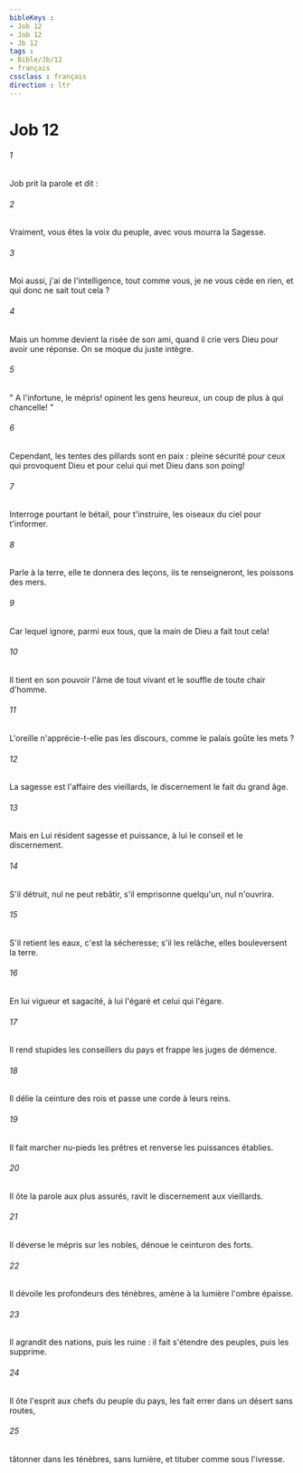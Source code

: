 ```yaml
---
bibleKeys : 
- Job 12
- Job 12
- Jb 12
tags : 
- Bible/Jb/12
- français
cssclass : français
direction : ltr
---
```


# Job 12

###### 1
Job prit la parole et dit : 
###### 2
Vraiment, vous êtes la voix du peuple, avec vous mourra la Sagesse. 
###### 3
Moi aussi, j'ai de l'intelligence, tout comme vous, je ne vous cède en rien, et qui donc ne sait tout cela ? 
###### 4
Mais un homme devient la risée de son ami, quand il crie vers Dieu pour avoir une réponse. On se moque du juste intègre. 
###### 5
" A l'infortune, le mépris! opinent les gens heureux, un coup de plus à qui chancelle! " 
###### 6
Cependant, les tentes des pillards sont en paix : pleine sécurité pour ceux qui provoquent Dieu et pour celui qui met Dieu dans son poing! 
###### 7
Interroge pourtant le bétail, pour t'instruire, les oiseaux du ciel pour t'informer. 
###### 8
Parle à la terre, elle te donnera des leçons, ils te renseigneront, les poissons des mers. 
###### 9
Car lequel ignore, parmi eux tous, que la main de Dieu a fait tout cela! 
###### 10
Il tient en son pouvoir l'âme de tout vivant et le souffle de toute chair d'homme. 
###### 11
L'oreille n'apprécie-t-elle pas les discours, comme le palais goûte les mets ? 
###### 12
La sagesse est l'affaire des vieillards, le discernement le fait du grand âge. 
###### 13
Mais en Lui résident sagesse et puissance, à lui le conseil et le discernement. 
###### 14
S'il détruit, nul ne peut rebâtir, s'il emprisonne quelqu'un, nul n'ouvrira. 
###### 15
S'il retient les eaux, c'est la sécheresse; s'il les relâche, elles bouleversent la terre. 
###### 16
En lui vigueur et sagacité, à lui l'égaré et celui qui l'égare. 
###### 17
Il rend stupides les conseillers du pays et frappe les juges de démence. 
###### 18
Il délie la ceinture des rois et passe une corde à leurs reins. 
###### 19
Il fait marcher nu-pieds les prêtres et renverse les puissances établies. 
###### 20
Il ôte la parole aux plus assurés, ravit le discernement aux vieillards. 
###### 21
Il déverse le mépris sur les nobles, dénoue le ceinturon des forts. 
###### 22
Il dévoile les profondeurs des ténèbres, amène à la lumière l'ombre épaisse. 
###### 23
Il agrandit des nations, puis les ruine : il fait s'étendre des peuples, puis les supprime. 
###### 24
Il ôte l'esprit aux chefs du peuple du pays, les fait errer dans un désert sans routes, 
###### 25
tâtonner dans les ténèbres, sans lumière, et tituber comme sous l'ivresse. 

